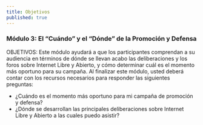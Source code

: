 ```yaml
---
title: Objetivos
published: true
---
```


### Módulo 3: El “Cuándo” y el “Dónde” de la Promoción y Defensa

OBJETIVOS: Este módulo ayudará a que los participantes comprendan a su audiencia en términos de dónde se llevan acabo las deliberaciones y los foros sobre Internet Libre y Abierto, y cómo determinar cuál es el momento más oportuno para su campaña. Al finalizar este módulo, usted deberá contar con los recursos necesarios para responder las siguientes preguntas:
<ul><li>¿Cuándo es el momento más oportuno para mi campaña de promoción y defensa?
<li>¿Dónde se desarrollan las principales deliberaciones sobre Internet Libre y Abierto a las cuales puedo asistir? </ul>
